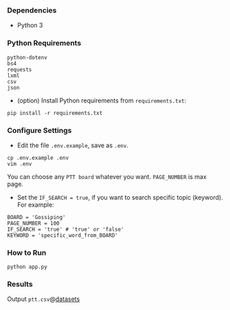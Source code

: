 
### Dependencies
* Python 3
### Python Requirements
```
python-dotenv
bs4
requests
lxml
csv
json
```
* (option) Install Python requirements from `requirements.txt`:
```
pip install -r requirements.txt
```

### Configure Settings
* Edit the file `.env.example`, save as `.env`.
```
cp .env.example .env
vim .env
```
You can choose any `PTT board` whatever you want. `PAGE_NUMBER` is max page. 
* Set the `IF_SEARCH = true`, if you want to search specific topic (keyword). 
For example:
```
BOARD = 'Gossiping'
PAGE_NUMBER = 100
IF_SEARCH = 'true' # 'true' or 'false'
KEYWORD = 'specific_word_from_BOARD' 
```

### How to Run
```
python app.py
```

### Results
Output `ptt.csv`@[datasets](../datasets)

